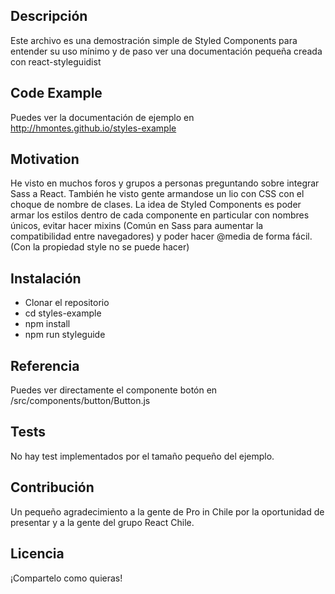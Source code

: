 ## Descripción

Este archivo es una demostración simple de Styled Components para entender su uso mínimo y de paso ver una documentación pequeña creada con react-styleguidist

## Code Example

Puedes ver la documentación de ejemplo en http://hmontes.github.io/styles-example

## Motivation

He visto en muchos foros y grupos a personas preguntando sobre integrar Sass a React. También he visto gente armandose un lio con CSS con el choque de nombre de clases. La idea de Styled Components es poder armar los estilos dentro de cada componente en particular con nombres únicos, evitar hacer mixins (Común en Sass para aumentar la compatibilidad entre navegadores) y poder hacer @media de forma fácil. (Con la propiedad style no se puede hacer)

## Instalación

- Clonar el repositorio
- cd styles-example
- npm install
- npm run styleguide

## Referencia

Puedes ver directamente el componente botón en /src/components/button/Button.js

## Tests

No hay test implementados por el tamaño pequeño del ejemplo.

## Contribución

Un pequeño agradecimiento a la gente de Pro in Chile por la oportunidad de presentar y a la gente del grupo React Chile.

## Licencia

¡Compartelo como quieras!